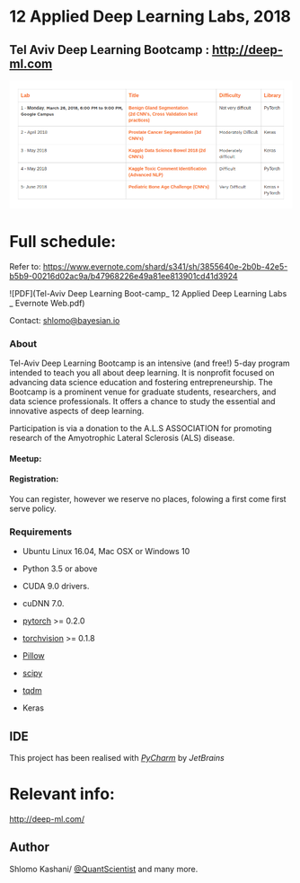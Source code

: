 
# 12 Applied Deep Learning Labs, 2018

## Tel Aviv Deep Learning Bootcamp : http://deep-ml.com

![cuda](Selection_004.png)

# Full schedule:
Refer to: 
https://www.evernote.com/shard/s341/sh/3855640e-2b0b-42e5-b5b9-00216d02ac9a/b47968226e49a81ee813901cd41d3924

![PDF](Tel-Aviv Deep Learning Boot-camp_ 12 Applied Deep Learning Labs _ Evernote Web.pdf)


Contact: shlomo@bayesian.io 

### About
Tel-Aviv Deep Learning Bootcamp is an intensive (and free!) 5-day program intended to teach you all about deep learning. It is nonprofit focused on advancing data science education and fostering entrepreneurship. The Bootcamp is a prominent venue for graduate students, researchers, and data science professionals. It offers a chance to study the essential and innovative aspects of deep learning.	

Participation is via a donation to the A.L.S ASSOCIATION for promoting research of the Amyotrophic Lateral Sclerosis (ALS) disease. 

#### Meetup:


#### Registration:
You can register, however we reserve no places, folowing a first come first serve policy. 


### Requirements

- Ubuntu Linux 16.04, Mac OSX or Windows 10
- Python 3.5 or above 
- CUDA 9.0 drivers.
- cuDNN 7.0.

- [pytorch](https://github.com/pytorch/pytorch) >= 0.2.0
- [torchvision](https://github.com/pytorch/vision) >= 0.1.8
- [Pillow](https://github.com/python-pillow/Pillow)
- [scipy](https://github.com/scipy/scipy)
- [tqdm](https://github.com/tqdm/tqdm)
- Keras

## IDE

This project has been realised with [*PyCharm*](https://www.jetbrains.com/pycharm/) by *JetBrains*

# Relevant info:

http://deep-ml.com/

## Author
Shlomo Kashani/ [@QuantScientist](https://github.com/bayesianio) and many more. 

